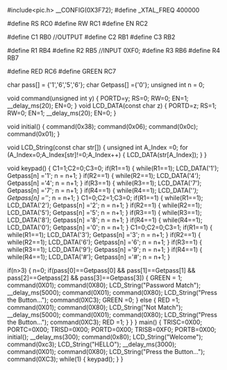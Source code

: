 #include<pic.h>
__CONFIG(0X3F72);
#define _XTAL_FREQ 400000

#define RS RC0
#define RW RC1
#define EN RC2

#define C1 RB0 //OUTPUT
#define C2 RB1
#define C3 RB2

#define R1 RB4
#define R2 RB5  //INPUT    0XF0;
#define R3 RB6
#define R4 RB7

#define RED RC6
#define GREEN RC7

char pass[] = {'1','6','5','6'};
char Getpass[] ={'0'};
unsigned int n = 0;

void command(unsigned int y)
{
PORTD=y;
RS=0;
RW=0;
EN=1;
__delay_ms(20);
EN=0;
}
void LCD_DATA(const char z)
{
PORTD=z;
RS=1;
RW=0;
EN=1;
__delay_ms(20);
EN=0;
}

void initial()
{
command(0x38);
command(0x06);
command(0x0c);
command(0x01);
}

void LCD_String(const char str[])
{
unsigned int A_Index =0;
for (A_Index=0;A_Index[str]!=0;A_Index++)
{
LCD_DATA(str[A_Index]);
}
}

void keypad()
{
 C1=1;C2=0;C3=0;
 if(R1==1)
{
 while(R1==1);
 LCD_DATA('1');
 Getpass[n] ='1';
 n = n+1;
}
 if(R2==1)
{
 while(R2==1);
 LCD_DATA('4');
 Getpass[n] ='4';
 n = n+1;
}
 if(R3==1)
{
 while(R3==1);
 LCD_DATA('7');
 Getpass[n] ='7';
 n = n+1;
}
 if(R4==1)
{
 while(R4==1);
 LCD_DATA('*');
 Getpass[n] ='*';
 n = n+1;
}
C1=0;C2=1;C3=0;
 if(R1==1)
{
 while(R1==1);
 LCD_DATA('2');
 Getpass[n] ='2';
 n = n+1;
}
 if(R2==1)
{
 while(R2==1);
 LCD_DATA('5');
 Getpass[n] ='5';
 n = n+1;
}
 if(R3==1)
{
 while(R3==1);
 LCD_DATA('8');
 Getpass[n] ='8';
 n = n+1;
}
 if(R4==1)
{
 while(R4==1);
 LCD_DATA('0');
 Getpass[n] ='0';
 n = n+1;
}
C1=0;C2=0;C3=1;
 if(R1==1)
{
 while(R1==1);
 LCD_DATA('3');
 Getpass[n] ='3';
 n = n+1;
}
 if(R2==1)
{
 while(R2==1);
 LCD_DATA('6');
 Getpass[n] ='6';
 n = n+1;
}
 if(R3==1)
{
 while(R3==1);
 LCD_DATA('9');
 Getpass[n] ='9';
 n = n+1;
}
 if(R4==1)
{
 while(R4==1);
 LCD_DATA('#');
 Getpass[n] ='#';
 n = n+1;
}


if(n>3)
{
n=0;
if(pass[0]==Getpass[0] && pass[1]==Getpass[1] && pass[2]==Getpass[2] && pass[3]==Getpass[3])
{
GREEN = 1;
command(0X01);
command(0X80);
LCD_String("Password Match");
__delay_ms(5000);
command(0X01);
command(0X80);
LCD_String("Press the Button...");
command(0XC3);
GREEN =0;
}
else
{
RED =1;
command(0X01);
command(0X80);
LCD_String("Not Match");
__delay_ms(5000);
command(0X01);
command(0X80);
LCD_String("Press the Button...");
command(0XC3);
RED =1;
}
}
}
main()
{
TRISC=0X00;
PORTC=0X00;
TRISD=0X00;
PORTD=0X00;
TRISB=0XF0;
PORTB=0X00;
initial();
__delay_ms(300);
command(0x80);
LCD_String("Welcome");
command(0xc3);
LCD_String("HELLO");
__delay_ms(3000);
command(0X01);
command(0X80);
LCD_String("Press the Button...");
command(0XC3);
while(1)
{
keypad();
}
}

